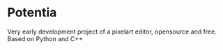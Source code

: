 # Potentia
Very early development project of a pixelart editor, opensource and free. Based on Python and C++
